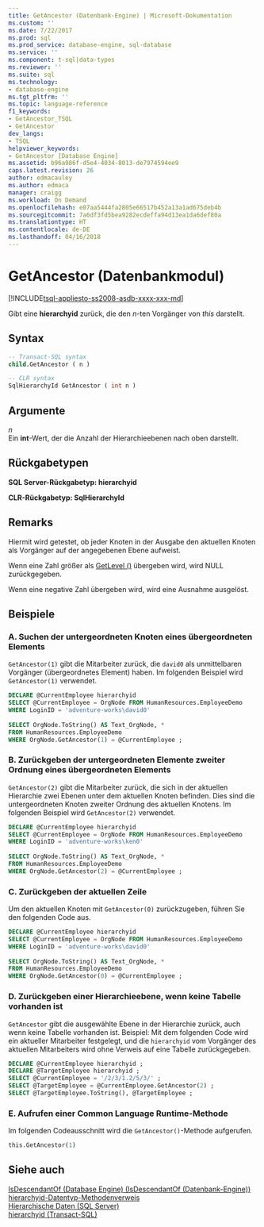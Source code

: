 ```yaml
---
title: GetAncestor (Datenbank-Engine) | Microsoft-Dokumentation
ms.custom: ''
ms.date: 7/22/2017
ms.prod: sql
ms.prod_service: database-engine, sql-database
ms.service: ''
ms.component: t-sql|data-types
ms.reviewer: ''
ms.suite: sql
ms.technology:
- database-engine
ms.tgt_pltfrm: ''
ms.topic: language-reference
f1_keywords:
- GetAncestor_TSQL
- GetAncestor
dev_langs:
- TSQL
helpviewer_keywords:
- GetAncestor [Database Engine]
ms.assetid: b96a986f-d5e4-4034-8013-de7974594ee9
caps.latest.revision: 26
author: edmacauley
ms.author: edmaca
manager: craigg
ms.workload: On Demand
ms.openlocfilehash: e07aa5444fa2805e66517b452a13a1ad675deb4b
ms.sourcegitcommit: 7a6df3fd5bea9282ecdeffa94d13ea1da6def80a
ms.translationtype: HT
ms.contentlocale: de-DE
ms.lasthandoff: 04/16/2018
---
```

# <a name="getancestor-database-engine"></a>GetAncestor (Datenbankmodul)
[!INCLUDE[tsql-appliesto-ss2008-asdb-xxxx-xxx-md](../../includes/tsql-appliesto-ss2008-asdb-xxxx-xxx-md.md)]

Gibt eine **hierarchyid** zurück, die den *n*-ten Vorgänger von *this* darstellt.
  
## <a name="syntax"></a>Syntax  
  
```sql
-- Transact-SQL syntax  
child.GetAncestor ( n )   
```  
  
```sql
-- CLR syntax  
SqlHierarchyId GetAncestor ( int n )  
```  
  
## <a name="arguments"></a>Argumente  
*n*  
Ein **int**-Wert, der die Anzahl der Hierarchieebenen nach oben darstellt.
  
## <a name="return-types"></a>Rückgabetypen
**SQL Server-Rückgabetyp: hierarchyid**
  
**CLR-Rückgabetyp: SqlHierarchyId**
  
## <a name="remarks"></a>Remarks  
Hiermit wird getestet, ob jeder Knoten in der Ausgabe den aktuellen Knoten als Vorgänger auf der angegebenen Ebene aufweist.
  
Wenn eine Zahl größer als [GetLevel ()](../../t-sql/data-types/getlevel-database-engine.md) übergeben wird, wird NULL zurückgegeben.
  
Wenn eine negative Zahl übergeben wird, wird eine Ausnahme ausgelöst.
  
## <a name="examples"></a>Beispiele  
  
### <a name="a-finding-the-child-nodes-of-a-parent"></a>A. Suchen der untergeordneten Knoten eines übergeordneten Elements  
`GetAncestor(1)` gibt die Mitarbeiter zurück, die `david0` als unmittelbaren Vorgänger (übergeordnetes Element) haben. Im folgenden Beispiel wird `GetAncestor(1)` verwendet.
  
```sql
DECLARE @CurrentEmployee hierarchyid  
SELECT @CurrentEmployee = OrgNode FROM HumanResources.EmployeeDemo  
WHERE LoginID = 'adventure-works\david0'  
  
SELECT OrgNode.ToString() AS Text_OrgNode, *  
FROM HumanResources.EmployeeDemo  
WHERE OrgNode.GetAncestor(1) = @CurrentEmployee ;  
```  
  
### <a name="b-returning-the-grandchildren-of-a-parent"></a>B. Zurückgeben der untergeordneten Elemente zweiter Ordnung eines übergeordneten Elements  
`GetAncestor(2)` gibt die Mitarbeiter zurück, die sich in der aktuellen Hierarchie zwei Ebenen unter dem aktuellen Knoten befinden. Dies sind die untergeordneten Knoten zweiter Ordnung des aktuellen Knotens. Im folgenden Beispiel wird `GetAncestor(2)` verwendet.
  
```sql
DECLARE @CurrentEmployee hierarchyid  
SELECT @CurrentEmployee = OrgNode FROM HumanResources.EmployeeDemo  
WHERE LoginID = 'adventure-works\ken0'  
  
SELECT OrgNode.ToString() AS Text_OrgNode, *  
FROM HumanResources.EmployeeDemo  
WHERE OrgNode.GetAncestor(2) = @CurrentEmployee ;  
```  
  
### <a name="c-returning-the-current-row"></a>C. Zurückgeben der aktuellen Zeile  
Um den aktuellen Knoten mit `GetAncestor(0)` zurückzugeben, führen Sie den folgenden Code aus.
  
```sql
DECLARE @CurrentEmployee hierarchyid  
SELECT @CurrentEmployee = OrgNode FROM HumanResources.EmployeeDemo  
WHERE LoginID = 'adventure-works\david0'  
  
SELECT OrgNode.ToString() AS Text_OrgNode, *  
FROM HumanResources.EmployeeDemo  
WHERE OrgNode.GetAncestor(0) = @CurrentEmployee ;  
```  
  
### <a name="d-returning-a-hierarchy-level-if-a-table-is-not-present"></a>D. Zurückgeben einer Hierarchieebene, wenn keine Tabelle vorhanden ist  
`GetAncestor` gibt die ausgewählte Ebene in der Hierarchie zurück, auch wenn keine Tabelle vorhanden ist. Beispiel: Mit dem folgenden Code wird ein aktueller Mitarbeiter festgelegt, und die `hierarchyid` vom Vorgänger des aktuellen Mitarbeiters wird ohne Verweis auf eine Tabelle zurückgegeben.
  
```sql
DECLARE @CurrentEmployee hierarchyid ;  
DECLARE @TargetEmployee hierarchyid ;  
SELECT @CurrentEmployee = '/2/3/1.2/5/3/' ;  
SELECT @TargetEmployee = @CurrentEmployee.GetAncestor(2) ;  
SELECT @TargetEmployee.ToString(), @TargetEmployee ;  
```  
  
### <a name="e-calling-a-common-language-runtime-method"></a>E. Aufrufen einer Common Language Runtime-Methode  
Im folgenden Codeausschnitt wird die `GetAncestor()`-Methode aufgerufen.
  
```sql
this.GetAncestor(1)  
```  
  
## <a name="see-also"></a>Siehe auch
[IsDescendantOf &#40;Database Engine&#41; (IsDescendantOf (Datenbank-Engine))](../../t-sql/data-types/isdescendantof-database-engine.md)  
[hierarchyid-Datentyp-Methodenverweis](http://msdn.microsoft.com/library/01a050f5-7580-4d5f-807c-7f11423cbb06)  
[Hierarchische Daten &#40;SQL Server&#41;](../../relational-databases/hierarchical-data-sql-server.md)  
[hierarchyid &#40;Transact-SQL&#41;](../../t-sql/data-types/hierarchyid-data-type-method-reference.md)
  
  
